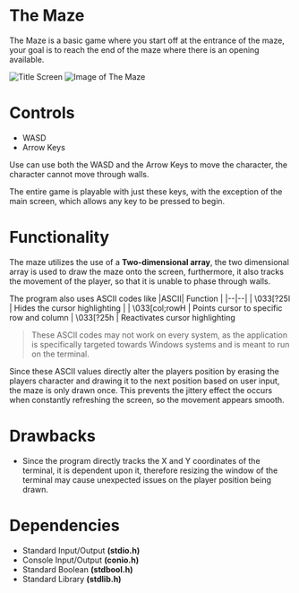 # The Maze
The Maze is a basic game where you start off at the entrance of the maze, your goal is to reach the end of the maze where there is an opening available.

![Title Screen](https://lh3.googleusercontent.com/pw/AP1GczMaFq15M4EpsdPWMiXm71oE9pa4TcDpOMTLp4rO8fXoLcfY9wBpvzwTvmwxDCq9t0zHCENTpqVAjBZe3aF0OA81_4gzzLVPak7KbkaF6KnWQiDHWXZdyL8NzqmPJoad5VKYh3cYbAoPz4EAAEY2qsG5=w657-h295-s-no?authuser=0)
![Image of The Maze](https://lh3.googleusercontent.com/pw/AP1GczPQHyrk0L8cSF5Y-1k-XnN2eQc9VYvW_uH1WP7I2zVyVG89HCNWE2KTXuLeE4dqRJ70j4SS_BCRjqx666Eg3EL7U7nys_2fSp9TrZR6R0hdlACwd5PNPJOCOJ8iQSM3wN-5XSLfaVUccSj9ySNduSEL=w304-h378-s-no?authuser=0)
# Controls
* WASD
* Arrow Keys

Use can use both the WASD and the Arrow Keys to move the character, the character cannot move through walls.

The entire game is playable with just these keys, with the exception of the main screen, which allows any key to be pressed to begin.

# Functionality
The maze utilizes the use of a **Two-dimensional array**, the two dimensional array is used to draw the maze onto the screen, furthermore, it also tracks the movement of the player, so that it is unable to phase through walls.

The program also uses ASCII codes like
|ASCII| Function |
|--|--|
| \033[?25l | Hides the cursor highlighting |
| \033[col;rowH | Points cursor to specific row and column
| \033[?25h | Reactivates cursor highlighting

> These ASCII codes may not work on every system, as the application is specifically targeted towards Windows systems and is meant to run on the terminal.

Since these ASCII values directly alter the players position by erasing the players character and drawing it to the next position based on user input, the maze is only drawn once. This prevents the jittery effect the occurs when constantly refreshing the screen, so the movement appears smooth.

# Drawbacks
* Since the program directly tracks the X and Y coordinates of the terminal, it is dependent upon it, therefore resizing the window of the terminal may cause unexpected issues on the player position being drawn.

# Dependencies
* Standard Input/Output **(stdio.h)**
* Console Input/Output **(conio.h)**
* Standard Boolean **(stdbool.h)**
* Standard Library **(stdlib.h)**
